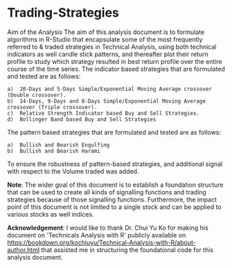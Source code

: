 # Trading-Strategies
Aim of the Analysis
The aim of this analysis document is to formulate algorithms in R-Studio that encapsulate some of the most frequently referred to & traded strategies in Technical Analysis, using both technical indicators as well candle stick patterns, and thereafter plot their return profile to study which strategy resulted in best return profile over the entire course of the time series. 
The indicator based strategies that are formulated and tested are as follows:

    a)	20-Days and 5-Days Simple/Exponential Moving Average crossover (Double crossover).
    b)	14-Days, 9-Days and 8-Days Simple/Exponential Moving Average crossover (Triple crossover).
    c)	Relative Strength Indicator based Buy and Sell Strategies.
    d)	Bollinger Band based Buy and Sell Strategies
	
The pattern based strategies that are formulated and tested are as follows:

	a)	Bullish and Bearish Engulfing 
	b)	Bullish and Bearish Harami

To ensure the robustness of pattern-based strategies, and additional signal with respect to the Volume traded was added. 

**Note**: The wider goal of this document is to establish a foundation structure that can be used to create all kinds of signalling functions and trading strategies because of those signalling functions. Furthermore, the impact point of this document is not limited to a single stock and can be applied to various stocks as well indices. 

**Acknowledgement**: I would like to thank Dr. Chui Yu Ko for making his document on 'Technicals Analysis with R' publicly available on https://bookdown.org/kochiuyu/Technical-Analysis-with-R/about-author.html that assisted me in structuring the foundational code for this analysis document. 


